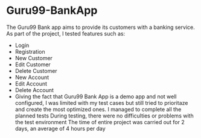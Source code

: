 # Guru99-BankApp
The Guru99 Bank app aims to provide its customers with a banking service.
As part of the project, I tested features such as:
- Login
- Registration
- New Customer
- Edit Customer
- Delete Customer
- New Account
- Edit Account
- Delete Account
- 
  Giving the fact that Guru99 Bank App is a demo app and not well configured, I was limited with my test cases but still tried to prioritaze and create the most optimized ones.
  I managed to complete all the planned tests
  During testing, there were no difficulties or problems with the test environment
  The time of entire project was carried out for 2 days, an average of 4 hours per day
